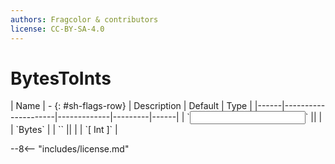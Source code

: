 ```yaml
---
authors: Fragcolor & contributors
license: CC-BY-SA-4.0
---
```



# BytesToInts

<div class="sh-parameters" markdown="1">
| Name | - {: #sh-flags-row} | Description | Default | Type |
|------|---------------------|-------------|---------|------|
| `<input>` || | | `Bytes` |
| `<output>` || | | `[ Int ]` |

</div>



--8<-- "includes/license.md"
